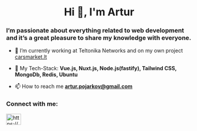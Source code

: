 <h1 align="center">Hi 👋, I'm Artur</h1>
<h3 align="left">I’m passionate about everything related to web development and it’s a great pleasure to share my knowledge with everyone.</h3>

- 🔭 I’m currently working at Teltonika Networks and on my own project [carsmarket.lt](https://carsmarket.lt/)

- 🌱 My Tech-Stack: **Vue.js, Nuxt.js, Node.js(fastify), Tailwind CSS, MongoDb, Redis, Ubuntu**

- 📫 How to reach me **artur.pojarkov@gmail.com**

<h3 align="left">Connect with me:</h3>
<p align="left"><a href="https://www.linkedin.com/in/arturpojarkov" target="blank"><img align="center" src="https://raw.githubusercontent.com/rahuldkjain/github-profile-readme-generator/master/src/images/icons/Social/linked-in-alt.svg" alt="https://www.linkedin.com/in/arturpojarkov/" height="30" width="40" /></a></p>
